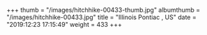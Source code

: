 +++
thumb = "/images/hitchhike-00433-thumb.jpg"
albumthumb = "/images/hitchhike-00433.jpg"
title = "Illinois Pontiac , US"
date = "2019:12:23 17:15:49"
weight = 433
+++
